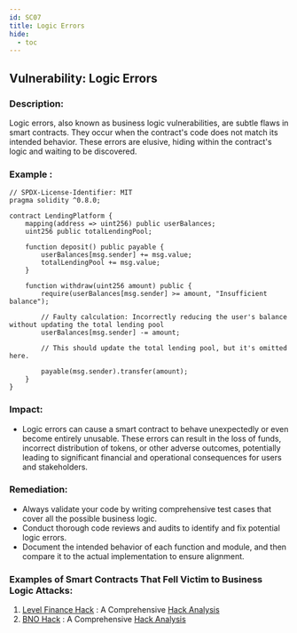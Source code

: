 ```yaml
---
id: SC07
title: Logic Errors
hide:
  - toc
---
```



## Vulnerability: Logic Errors

### Description: 
Logic errors, also known as business logic vulnerabilities, are subtle flaws in smart contracts. They occur when the contract's code does not match its intended behavior. These errors are elusive, hiding within the contract's logic and waiting to be discovered.

### Example :
```
// SPDX-License-Identifier: MIT
pragma solidity ^0.8.0;

contract LendingPlatform {
    mapping(address => uint256) public userBalances;
    uint256 public totalLendingPool;

    function deposit() public payable {
        userBalances[msg.sender] += msg.value;
        totalLendingPool += msg.value;
    }

    function withdraw(uint256 amount) public {
        require(userBalances[msg.sender] >= amount, "Insufficient balance");
        
        // Faulty calculation: Incorrectly reducing the user's balance without updating the total lending pool
        userBalances[msg.sender] -= amount;
        
        // This should update the total lending pool, but it's omitted here.
        
        payable(msg.sender).transfer(amount);
    }
}
```
### Impact:
- Logic errors can cause a smart contract to behave unexpectedly or even become entirely unusable. These errors can result in the loss of funds, incorrect distribution of tokens, or other adverse outcomes, potentially leading to significant financial and operational consequences for users and stakeholders.
  
### Remediation:
- Always validate your code by writing comprehensive test cases that cover all the possible business logic.
- Conduct thorough code reviews and audits to identify and fix potential logic errors.
- Document the intended behavior of each function and module, and then compare it to the actual implementation to ensure alignment.

### Examples of Smart Contracts That Fell Victim to Business Logic Attacks:
1. [Level Finance Hack](https://bscscan.com/address/0x9f00fbd6c095d2c542687ed5afb68d9c3fb2f464#code#F11#L165) : A Comprehensive [Hack Analysis](https://blog.solidityscan.com/level-finance-hack-analysis-16fda3996ecb)
2. [BNO Hack](https://bscscan.com/address/0xdca503449899d5649d32175a255a8835a03e4006#code) : A Comprehensive [Hack Analysis](https://blog.solidityscan.com/bno-hack-analysis-15436d73e44e)
